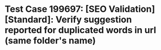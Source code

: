 # Test Case 199697: [SEO Validation][Standard]: Verify suggestion reported for duplicated words in url (same folder's name)
